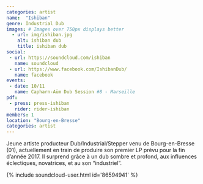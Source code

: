 ```yaml
---
categories: artist
name:  "Ishiban"
genre: Industrial Dub
images: # Images over 750px displays better
  - url: img/ishiban.jpg
    alt: ishiban dub
    title: ishiban dub
social:
 - url: https://soundcloud.com/ishiban
   name: soundcloud
 - url: https://www.facebook.com/IshibanDub/
   name: facebook
events:
 - date: 10/11
   name: Capharn-Aüm Dub Session #8 - Marseille
pdf:
 - press: press-ishiban
   rider: rider-ishiban
members: 1
location: "Bourg-en-Bresse"
categories: artist
---
```

Jeune artiste producteur Dub/Industrial/Stepper venu de Bourg-en-Bresse (01), actuellement en train de produire son premier LP prévu pour la fin d’année 2017. Il surprend grâce à un dub sombre et profond, aux influences éclectiques, novatrices, et au son “industriel”.

{% include soundcloud-user.html id='86594941' %}
